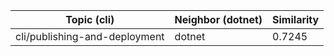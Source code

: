 | Topic (cli) | Neighbor (dotnet) | Similarity |
|-------------|-------------------|------------|
| cli/publishing-and-deployment | dotnet | 0.7245 |
